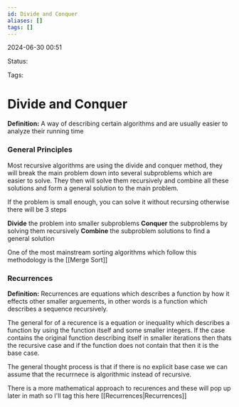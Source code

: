 ```yaml
---
id: Divide and Conquer
aliases: []
tags: []
---
```


2024-06-30 00:51

Status: 

Tags: 

# Divide and Conquer

**Definition:** A way of describing certain algorithms and are usually easier to analyze their running time

### General Principles
Most recursive algorithms are using the divide and conquer method, they will break the main problem down into several subproblems which are easier to solve. They then will solve them recursively and combine all these solutions and form a general solution to the main problem.

If the problem is small enough, you can solve it without recursing otherwise there will be 3 steps 

**Divide** the problem into smaller subproblems 
**Conquer** the subproblems by solving them recursively 
**Combine** the subproblem solutions to find a general solution 

One of the most mainstream sorting algorithms which follow this methodology is the [[Merge Sort]]

### Recurrences

**Definition:** Recurrences are equations which describes a function by how it effects other smaller arguements, in other words is a function which describes a sequence recursively. 

The general for of a recurence is a equation or inequality which describes a function by using the function itself and some smaller integers. If the case contains the original function describing itself in smaller iterations then thats the recursive case and if the function does not contain that then it is the base case. 

The general thought process is that if there is no explicit base case we can assume that the recurrnece is algorithmic instead of recursive.

There is a more mathematical approach to recurences and these will pop up later in math so I'll tag this here [[Recurrences|Recurrences]]


